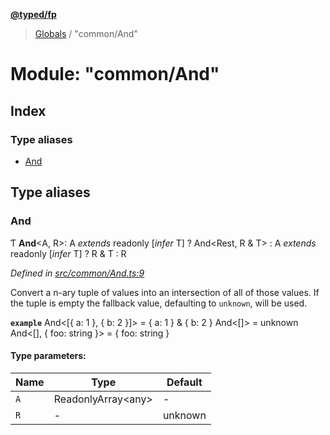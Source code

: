 **[@typed/fp](../README.md)**

> [Globals](../globals.md) / "common/And"

# Module: "common/And"

## Index

### Type aliases

* [And](_common_and_.md#and)

## Type aliases

### And

Ƭ  **And**\<A, R>: A *extends* readonly [*infer* T] ? And\<Rest, R & T> : A *extends* readonly [*infer* T] ? R & T : R

*Defined in [src/common/And.ts:9](https://github.com/TylorS/typed-fp/blob/6ccb290/src/common/And.ts#L9)*

Convert a n-ary tuple of values into an intersection of all of those values. If
the tuple is empty the fallback value, defaulting to `unknown`, will be used.

**`example`** 
And<[{ a: 1 }, { b: 2 }]> = { a: 1 } & { b: 2 }
And<[]> = unknown
And<[], { foo: string }> = { foo: string }

#### Type parameters:

Name | Type | Default |
------ | ------ | ------ |
`A` | ReadonlyArray\<any> | - |
`R` | - | unknown |

